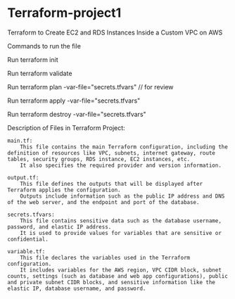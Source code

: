 # Terraform-project1

Terraform to Create EC2 and RDS Instances Inside a Custom VPC on AWS

Commands to run the file 

Run terraform init

Run terraform validate

Run terraform plan -var-file="secrets.tfvars"    // for review

Run terraform apply -var-file="secrets.tfvars"

Run terraform destroy -var-file="secrets.tfvars"

Description of Files in Terraform Project:

    main.tf:
        This file contains the main Terraform configuration, including the definition of resources like VPC, subnets, internet gateway, route tables, security groups, RDS instance, EC2 instances, etc.
        It also specifies the required provider and version information. 

    output.tf:
        This file defines the outputs that will be displayed after Terraform applies the configuration.
        Outputs include information such as the public IP address and DNS of the web server, and the endpoint and port of the database.

    secrets.tfvars:
        This file contains sensitive data such as the database username, password, and elastic IP address.
        It is used to provide values for variables that are sensitive or confidential.

    variable.tf:
        This file declares the variables used in the Terraform configuration.
        It includes variables for the AWS region, VPC CIDR block, subnet counts, settings (such as database and web app configurations), public and private subnet CIDR blocks, and sensitive information like the elastic IP, database username, and password.

